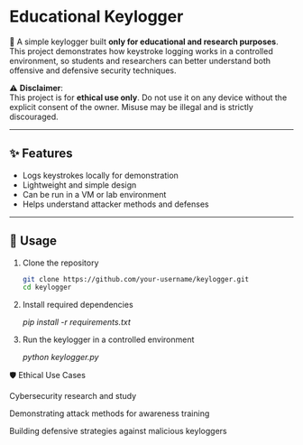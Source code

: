 # Educational Keylogger

🔑 A simple keylogger built **only for educational and research purposes**.  
This project demonstrates how keystroke logging works in a controlled environment, so students and researchers can better understand both offensive and defensive security techniques.  

⚠️ **Disclaimer**:  
This project is for **ethical use only**. Do not use it on any device without the explicit consent of the owner. Misuse may be illegal and is strictly discouraged.  

---

## ✨ Features
- Logs keystrokes locally for demonstration
- Lightweight and simple design
- Can be run in a VM or lab environment
- Helps understand attacker methods and defenses

---

## 🚀 Usage
1. Clone the repository  
   ```bash
   git clone https://github.com/your-username/keylogger.git
   cd keylogger
2. Install required dependencies

   *pip install -r requirements.txt*


3. Run the keylogger in a controlled environment

   *python keylogger.py*


🛡️ Ethical Use Cases

Cybersecurity research and study

Demonstrating attack methods for awareness training

Building defensive strategies against malicious keyloggers
